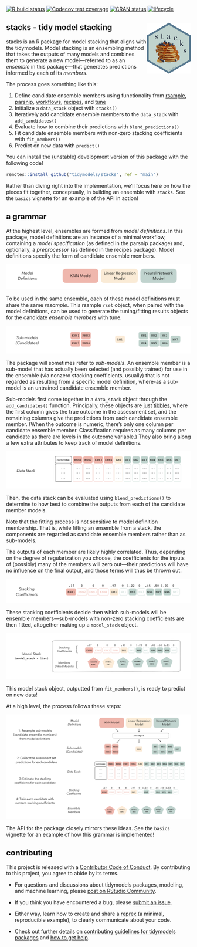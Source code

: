 
<!-- badges: start -->

[![R build
status](https://github.com/simonpcouch/stacks/workflows/R-CMD-check/badge.svg)](https://github.com/simonpcouch/stacks/actions)
[![Codecov test
coverage](https://codecov.io/gh/tidymodels/stacks/branch/main/graph/badge.svg)](https://codecov.io/gh/tidymodels/stacks?branch=main)
[![CRAN
status](https://www.r-pkg.org/badges/version/stacks)](https://CRAN.R-project.org/package=stacks)
[![lifecycle](https://img.shields.io/badge/lifecycle-experimental-blue.svg)](https://www.tidyverse.org/lifecycle/#experimental)
<!-- badges: end -->

## stacks - tidy model stacking <a href='https://stacks.tidymodels.org'><img src='man/figures/logo.png' align="right" height="139" /></a>

stacks is an R package for model stacking that aligns with the
tidymodels. Model stacking is an ensembling method that takes the
outputs of many models and combines them to generate a new
model—referred to as an *ensemble* in this package—that generates
predictions informed by each of its *members*.

The process goes something like this:

1.  Define candidate ensemble members using functionality from
    [rsample](https://rsample.tidymodels.org/),
    [parsnip](https://parsnip.tidymodels.org/),
    [workflows](https://workflows.tidymodels.org/),
    [recipes](https://recipes.tidymodels.org/), and
    [tune](http://tune.tidymodels.org/)
2.  Initialize a `data_stack` object with `stacks()`  
3.  Iteratively add candidate ensemble members to the `data_stack` with
    `add_candidates()`  
4.  Evaluate how to combine their predictions with
    `blend_predictions()`  
5.  Fit candidate ensemble members with non-zero stacking coefficients
    with `fit_members()`  
6.  Predict on new data with `predict()`

You can install the (unstable) development version of this package with
the following code\!

``` r
remotes::install_github("tidymodels/stacks", ref = "main")
```

Rather than diving right into the implementation, we’ll focus here on
how the pieces fit together, conceptually, in building an ensemble with
`stacks`. See the `basics` vignette for an example of the API in
action\!

## a grammar

At the highest level, ensembles are formed from *model definitions*. In
this package, model definitions are an instance of a minimal workflow,
containing a *model specification* (as defined in the parsnip package)
and, optionally, a *preprocessor* (as defined in the recipes package).
Model definitions specify the form of candidate ensemble members.

![](man/figures/model_defs.png)

To be used in the same ensemble, each of these model definitions must
share the same *resample*. This rsample `rset` object, when paired with
the model definitions, can be used to generate the tuning/fitting
results objects for the candidate *ensemble members* with tune.

![](man/figures/submodels.png)

The package will sometimes refer to *sub-models*. An ensemble member is
a sub-model that has actually been selected (and possibly trained) for
use in the ensemble (via nonzero stacking coefficients, usually) that is
not regarded as resulting from a specific model definition, where-as a
sub-model is an untrained candidate ensemble member.

Sub-models first come together in a `data_stack` object through the
`add_candidates()` function. Principally, these objects are just
[tibbles](https://tibble.tidyverse.org/), where the first column gives
the true outcome in the assessment set, and the remaining columns give
the predictions from each candidate ensemble member. (When the outcome
is numeric, there’s only one column per candidate ensemble member.
Classification requires as many columns per candidate as there are
levels in the outcome variable.) They also bring along a few extra
attributes to keep track of model definitions.

![](man/figures/data_stack.png)

Then, the data stack can be evaluated using `blend_predictions()` to
determine to how best to combine the outputs from each of the candidate
member models.

Note that the fitting process is not sensitive to model definition
membership. That is, while fitting an ensemble from a stack, the
components are regarded as candidate ensemble members rather than as
sub-models.

The outputs of each member are likely highly correlated. Thus, depending
on the degree of regularization you choose, the coefficients for the
inputs of (possibly) many of the members will zero out—their predictions
will have no influence on the final output, and those terms will thus be
thrown out.

![](man/figures/coefs.png)

These stacking coefficients decide then which sub-models will be
ensemble members—sub-models with non-zero stacking coefficients are then
fitted, altogether making up a `model_stack` object.

![](man/figures/class_model_stack.png)

This model stack object, outputted from `fit_members()`, is ready to
predict on new data\!

At a high level, the process follows these steps:

![](man/figures/outline.png)

The API for the package closely mirrors these ideas. See the `basics`
vignette for an example of how this grammar is implemented\!

## contributing

This project is released with a [Contributor Code of
Conduct](CODE_OF_CONDUCT.md). By contributing to this project, you agree
to abide by its terms.

  - For questions and discussions about tidymodels packages, modeling,
    and machine learning, please [post on RStudio
    Community](https://rstd.io/tidymodels-community).

  - If you think you have encountered a bug, please [submit an
    issue](https://github.com/tidymodels/stacks/issues).

  - Either way, learn how to create and share a
    [reprex](https://rstd.io/reprex) (a minimal, reproducible example),
    to clearly communicate about your code.

  - Check out further details on [contributing guidelines for tidymodels
    packages](https://www.tidymodels.org/contribute/) and [how to get
    help](https://www.tidymodels.org/help/).
